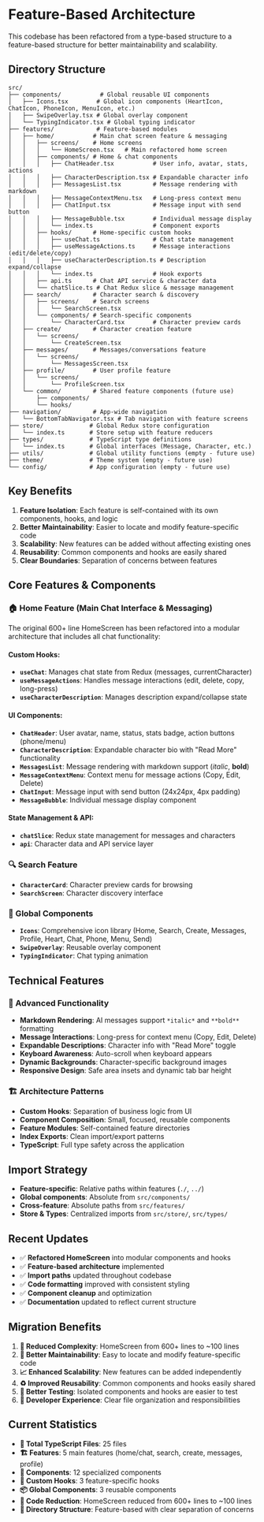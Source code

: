 # Feature-Based Architecture

This codebase has been refactored from a type-based structure to a feature-based structure for better maintainability and scalability.

## Directory Structure

```
src/
├── components/           # Global reusable UI components
│   ├── Icons.tsx        # Global icon components (HeartIcon, ChatIcon, PhoneIcon, MenuIcon, etc.)
│   ├── SwipeOverlay.tsx # Global overlay component
│   └── TypingIndicator.tsx # Global typing indicator
├── features/            # Feature-based modules
│   ├── home/           # Main chat screen feature & messaging
│   │   ├── screens/    # Home screens
│   │   │   └── HomeScreen.tsx   # Main refactored home screen
│   │   ├── components/ # Home & chat components
│   │   │   ├── ChatHeader.tsx           # User info, avatar, stats, actions
│   │   │   ├── CharacterDescription.tsx # Expandable character info
│   │   │   ├── MessagesList.tsx         # Message rendering with markdown
│   │   │   ├── MessageContextMenu.tsx   # Long-press context menu
│   │   │   ├── ChatInput.tsx            # Message input with send button
│   │   │   ├── MessageBubble.tsx        # Individual message display
│   │   │   └── index.ts                 # Component exports
│   │   ├── hooks/      # Home-specific custom hooks
│   │   │   ├── useChat.ts               # Chat state management
│   │   │   ├── useMessageActions.ts     # Message interactions (edit/delete/copy)
│   │   │   ├── useCharacterDescription.ts # Description expand/collapse
│   │   │   └── index.ts                 # Hook exports
│   │   ├── api.ts      # Chat API service & character data
│   │   └── chatSlice.ts # Chat Redux slice & message management
│   ├── search/         # Character search & discovery
│   │   ├── screens/    # Search screens
│   │   │   └── SearchScreen.tsx
│   │   └── components/ # Search-specific components
│   │       └── CharacterCard.tsx        # Character preview cards
│   ├── create/         # Character creation feature
│   │   └── screens/
│   │       └── CreateScreen.tsx
│   ├── messages/       # Messages/conversations feature
│   │   └── screens/
│   │       └── MessagesScreen.tsx
│   ├── profile/        # User profile feature
│   │   └── screens/
│   │       └── ProfileScreen.tsx
│   └── common/         # Shared feature components (future use)
│       ├── components/
│       └── hooks/
├── navigation/         # App-wide navigation
│   └── BottomTabNavigator.tsx # Tab navigation with feature screens
├── store/             # Global Redux store configuration
│   └── index.ts       # Store setup with feature reducers
├── types/             # TypeScript type definitions
│   └── index.ts       # Global interfaces (Message, Character, etc.)
├── utils/             # Global utility functions (empty - future use)
├── theme/             # Theme system (empty - future use)
└── config/            # App configuration (empty - future use)
```

## Key Benefits

1. **Feature Isolation**: Each feature is self-contained with its own components, hooks, and logic
2. **Better Maintainability**: Easier to locate and modify feature-specific code
3. **Scalability**: New features can be added without affecting existing ones
4. **Reusability**: Common components and hooks are easily shared
5. **Clear Boundaries**: Separation of concerns between features

## Core Features & Components

### 🏠 Home Feature (Main Chat Interface & Messaging)

The original 600+ line HomeScreen has been refactored into a modular architecture that includes all chat functionality:

#### **Custom Hooks:**

- **`useChat`**: Manages chat state from Redux (messages, currentCharacter)
- **`useMessageActions`**: Handles message interactions (edit, delete, copy, long-press)
- **`useCharacterDescription`**: Manages description expand/collapse state

#### **UI Components:**

- **`ChatHeader`**: User avatar, name, status, stats badge, action buttons (phone/menu)
- **`CharacterDescription`**: Expandable character bio with "Read More" functionality
- **`MessagesList`**: Message rendering with markdown support (_italic_, **bold**)
- **`MessageContextMenu`**: Context menu for message actions (Copy, Edit, Delete)
- **`ChatInput`**: Message input with send button (24x24px, 4px padding)
- **`MessageBubble`**: Individual message display component

#### **State Management & API:**

- **`chatSlice`**: Redux state management for messages and characters
- **`api`**: Character data and API service layer

### 🔍 Search Feature

- **`CharacterCard`**: Character preview cards for browsing
- **`SearchScreen`**: Character discovery interface

### 🎨 Global Components

- **`Icons`**: Comprehensive icon library (Home, Search, Create, Messages, Profile, Heart, Chat, Phone, Menu, Send)
- **`SwipeOverlay`**: Reusable overlay component
- **`TypingIndicator`**: Chat typing animation

## Technical Features

### 🎯 Advanced Functionality

- **Markdown Rendering**: AI messages support `*italic*` and `**bold**` formatting
- **Message Interactions**: Long-press for context menu (Copy, Edit, Delete)
- **Expandable Descriptions**: Character info with "Read More" toggle
- **Keyboard Awareness**: Auto-scroll when keyboard appears
- **Dynamic Backgrounds**: Character-specific background images
- **Responsive Design**: Safe area insets and dynamic tab bar height

### 🏗️ Architecture Patterns

- **Custom Hooks**: Separation of business logic from UI
- **Component Composition**: Small, focused, reusable components
- **Feature Modules**: Self-contained feature directories
- **Index Exports**: Clean import/export patterns
- **TypeScript**: Full type safety across the application

## Import Strategy

- **Feature-specific**: Relative paths within features (`./`, `../`)
- **Global components**: Absolute from `src/components/`
- **Cross-feature**: Absolute paths from `src/features/`
- **Store & Types**: Centralized imports from `src/store/`, `src/types/`

## Recent Updates

- ✅ **Refactored HomeScreen** into modular components and hooks
- ✅ **Feature-based architecture** implemented
- ✅ **Import paths** updated throughout codebase
- ✅ **Code formatting** improved with consistent styling
- ✅ **Component cleanup** and optimization
- ✅ **Documentation** updated to reflect current structure

## Migration Benefits

1. **🎯 Reduced Complexity**: HomeScreen from 600+ lines to ~100 lines
2. **🔧 Better Maintainability**: Easy to locate and modify feature-specific code
3. **📈 Enhanced Scalability**: New features can be added independently
4. **♻️ Improved Reusability**: Common components and hooks easily shared
5. **🧪 Better Testing**: Isolated components and hooks are easier to test
6. **👥 Developer Experience**: Clear file organization and responsibilities

## Current Statistics

- **📁 Total TypeScript Files**: 25 files
- **🏗️ Features**: 5 main features (home/chat, search, create, messages, profile)
- **🧩 Components**: 12 specialized components
- **🎣 Custom Hooks**: 3 feature-specific hooks
- **📦 Global Components**: 3 reusable components
- **🔄 Code Reduction**: HomeScreen reduced from 600+ lines to ~100 lines
- **📂 Directory Structure**: Feature-based with clear separation of concerns
